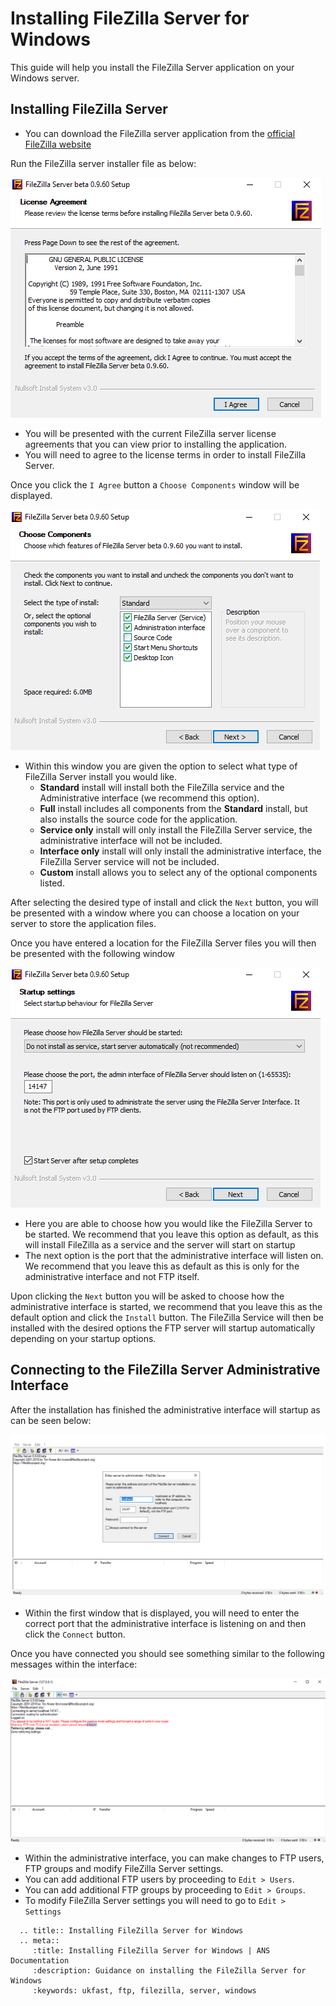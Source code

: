 # Installing FileZilla Server for Windows

This guide will help you install the FileZilla Server application on your Windows server.

## Installing FileZilla Server

- You can download the FileZilla server application from the [official FileZilla website](https://filezilla-project.org/download.php?type=server)

Run the FileZilla server installer file as below:

![FTP install License](files/ftpinstall_license.png)

- You will be presented with the current FileZilla server license agreements that you can view prior to installing the application.
- You will need to agree to the license terms in order to install FileZilla Server.

Once you click the `I Agree` button a `Choose Components` window will be displayed.

![FTP install Components](files/ftpinstall_components.png)

- Within this window you are given the option to select what type of FileZilla Server install you would like.
  - **Standard** install will install both the FileZilla service and the Administrative interface (we recommend this option).
  - **Full** install includes all components from the **Standard** install, but also installs the source code for the application.
  - **Service only** install will only install the FileZilla Server service, the administrative interface will not be included.
  - **Interface only** install will only install the administrative interface, the FileZilla Server service will not be included.
  - **Custom** install allows you to select any of the optional components listed.

After selecting the desired type of install and click the `Next` button, you will be presented with a window where you can choose a location on your server to store the application files.

Once you have entered a location for the FileZilla Server files you will then be presented with the following window

![FTP install Startup](files/ftpinstall_startup.png)

- Here you are able to choose how you would like the FileZilla Server to be started. We recommend that you leave this option as default, as this will install FileZilla as a service and the server will start on startup
- The next option is the port that the administrative interface will listen on. We recommend that you leave this as default as this is only for the administrative interface and not FTP itself.

Upon clicking the `Next` button you will be asked to choose how the administrative interface is started, we recommend that you leave this as the default option and click the `Install` button. The FileZilla Service will then be installed with the desired options the FTP server will startup automatically depending on your startup options.

## Connecting to the FileZilla Server Administrative Interface

After the installation has finished the administrative interface will startup as can be seen below:

![FTP Connecting](files/ftpconfig_interface.png)

- Within the first window that is displayed, you will need to enter the correct port that the administrative interface is listening on and then click the `Connect` button.

Once you have connected you should see something similar to the following messages within the interface:

![FTP Connected](files/ftpconfig_connected.png)

- Within the administrative interface, you can make changes to FTP users, FTP groups and modify FileZilla Server settings.
- You can add additional FTP users by proceeding to `Edit > Users`.
- You can add additional FTP groups by proceeding to `Edit > Groups`.
- To modify FileZilla Server settings you will need to go to `Edit > Settings`

```eval_rst
  .. title:: Installing FileZilla Server for Windows
  .. meta::
     :title: Installing FileZilla Server for Windows | ANS Documentation
     :description: Guidance on installing the FileZilla Server for Windows
     :keywords: ukfast, ftp, filezilla, server, windows
```
